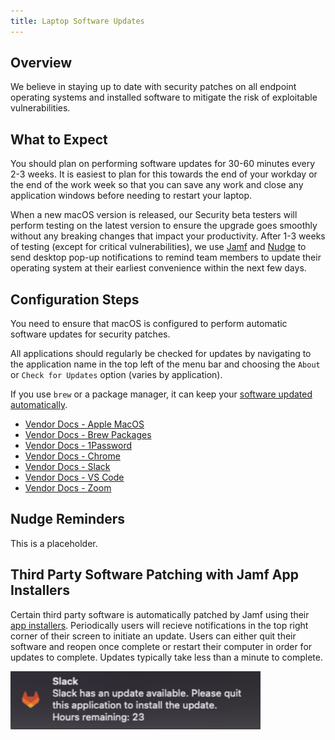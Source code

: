 ```yaml
---
title: Laptop Software Updates
---
```


## Overview

We believe in staying up to date with security patches on all endpoint operating systems and installed software to mitigate the risk of exploitable vulnerabilities.

## What to Expect

You should plan on performing software updates for 30-60 minutes every 2-3 weeks. It is easiest to plan for this towards the end of your workday or the end of the work week so that you can save any work and close any application windows before needing to restart your laptop.

When a new macOS version is released, our Security beta testers will perform testing on the latest version to ensure the upgrade goes smoothly without any breaking changes that impact your productivity. After 1-3 weeks of testing (except for critical vulnerabilities), we use [Jamf](/handbook/security/corporate/systems/jamf) and [Nudge](#nudge-reminders) to send desktop pop-up notifications to remind team members to update their operating system at their earliest convenience within the next few days.

## Configuration Steps

You need to ensure that macOS is configured to perform automatic software updates for security patches.

All applications should regularly be checked for updates by navigating to the application name in the top left of the menu bar and choosing the `About` or `Check for Updates` option (varies by application).

If you use `brew` or a package manager, it can keep your [software updated automatically](https://docs.brew.sh/FAQ#how-do-i-update-my-local-packages).

- [Vendor Docs - Apple MacOS](https://support.apple.com/guide/mac-help/keep-your-mac-up-to-date-mchlpx1065/mac)
- [Vendor Docs - Brew Packages](https://docs.brew.sh/FAQ#how-do-i-update-my-local-packages)
- [Vendor Docs - 1Password](https://support.1password.com/update-1password/)
- [Vendor Docs - Chrome](https://support.google.com/chrome/answer/95414?hl=en&co=GENIE.Platform%3DDesktop)
- [Vendor Docs - Slack](https://slack.com/help/articles/360048367814-Update-the-Slack-desktop-app)
- [Vendor Docs - VS Code](https://code.visualstudio.com/docs/setup/setup-overview#_update-cadence)
- [Vendor Docs - Zoom](https://support.zoom.com/hc/en/article?id=zm_kb&sysparm_article=KB0060716)

## Nudge Reminders

This is a placeholder.

## Third Party Software Patching with Jamf App Installers

Certain third party software is automatically patched by Jamf using their [app installers](https://learn.jamf.com/en-US/bundle/jamf-pro-documentation-current/page/App_Installers.html). Periodically users will recieve notifications in the top right corner of their screen to initiate an update. Users can either quit their software and reopen once complete or restart their computer in order for updates to complete. Updates typically take less than a minute to complete.

<img src="app-installer-example.png" alt="App Installer Notification" width="400">
